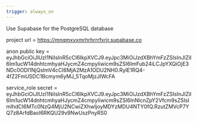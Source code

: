 ```yaml
---
trigger: always_on
---
```


Use Supabase for the PostgreSQL database

project url = https://mnqmxvxmrhrhrrrfxrjr.supabase.co

anon public key = eyJhbGciOiJIUzI1NiIsInR5cCI6IkpXVCJ9.eyJpc3MiOiJzdXBhYmFzZSIsInJlZiI6Im1ucW14dnhtcmhyaHJycmZ4cmpyIiwicm9sZSI6ImFub24iLCJpYXQiOjE3NDc0ODI1NjQsImV4cCI6MjA2MzA1ODU2NH0.RylE1RQ4-4fZ2FmUSDC1Bcmym6yMJ_5TqoMjzJIWcFA

service_role secret = eyJhbGciOiJIUzI1NiIsInR5cCI6IkpXVCJ9.eyJpc3MiOiJzdXBhYmFzZSIsInJlZiI6Im1ucW14dnhtcmhyaHJycmZ4cmpyIiwicm9sZSI6InNlcnZpY2Vfcm9sZSIsImlhdCI6MTc0NzQ4MjU2NCwiZXhwIjoyMDYzMDU4NTY0fQ.RzutZMVcP7YQ7z8ArfdBaoI6RKQU29v9NwUszPnyRS0